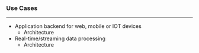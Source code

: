 ### Use Cases

---

- Application backend for web, mobile or IOT devices
  - Architecture
- Real-time/streaming data processing
  - Architecture

